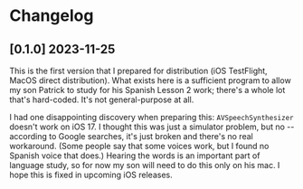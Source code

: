 # Changelog

## [0.1.0] 2023-11-25

This is the first version that I prepared for distribution (iOS TestFlight, MacOS direct distribution).
What exists here is a sufficient program to allow my son Patrick to study for his Spanish Lesson 2 work;
there's a whole lot that's hard-coded. It's not general-purpose at all.

I had one disappointing discovery when preparing this: `AVSpeechSynthesizer` doesn't work on iOS 17. I thought
this was just a simulator problem, but no -- according to Google searches, it's just broken and there's no
real workaround. (Some people say that some voices work, but I found no Spanish voice that does.) 
Hearing the words is an important part of language study, so for now my son will need to do this only on his
mac. I hope this is fixed in upcoming iOS releases.